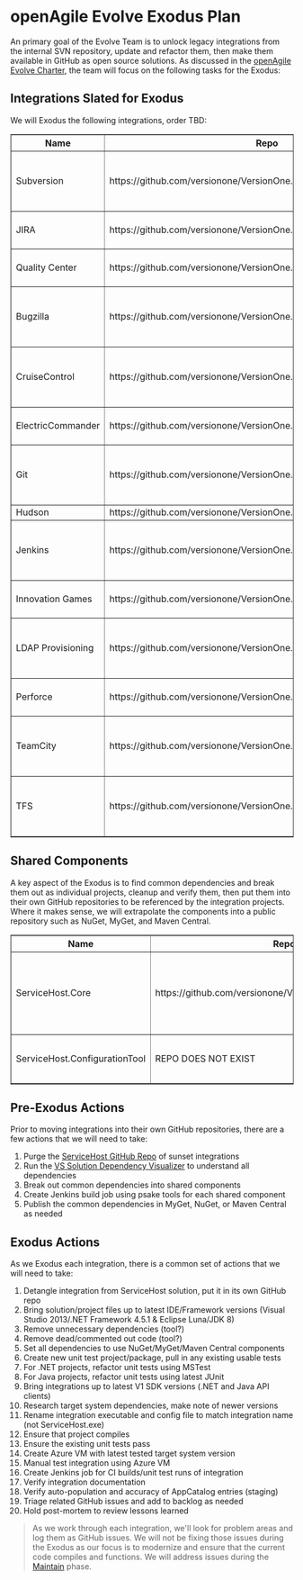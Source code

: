 # openAgile Evolve Exodus Plan

An primary goal of the Evolve Team is to unlock legacy integrations from the internal SVN repository, update and refactor them, then make them available in GitHub as open source solutions. As discussed in the [openAgile Evolve Charter](Chater.md), the team will focus on the following tasks for the Exodus:

## Integrations Slated for Exodus

We will Exodus the following integrations, order TBD:

<table border="1" width="100%">
	<tr>
		<th>Name</th>
		<th>Repo</th>
		<th>Notes</th>
	</tr>
	<tr>
		<td>Subversion</td>
		<td>https://github.com/versionone/VersionOne.Integration.Subversion</td>
		<td>Source code is in repo, buts needs cleanup and verification.</td>
	</tr>
	<tr>
		<td>JIRA</td>
		<td>https://github.com/versionone/VersionOne.Integration.JIRA</td>
		<td>Repo contians documentation only.</td>
	</tr>
	<tr>
		<td>Quality Center</td>
		<td>https://github.com/versionone/VersionOne.Integration.QualityCenter</td>
		<td>Repo contians documentation only.</td>
	</tr>
	<tr>
		<td>Bugzilla</td>
		<td>https://github.com/versionone/VersionOne.Integration.Bugzilla</td>
		<td>Source code is in repo, buts needs cleanup and verification.</td>
	</tr>
	<tr>
		<td>CruiseControl</td>
		<td>https://github.com/versionone/VersionOne.Integration.CruiseControl</td>
		<td>Source code is in repo, buts needs cleanup and verification.</td>
	</tr>
	<tr>
		<td>ElectricCommander</td>
		<td>https://github.com/versionone/VersionOne.Integration.ElectricCommander</td>
		<td>Repo contians documentation only.</td>
	</tr>
	<tr>
		<td>Git</td>
		<td>https://github.com/versionone/VersionOne.Integration.GitSCM</td>
		<td>Source code is in repo, buts needs cleanup and verification.</td>
	</tr>
	<tr>
		<td>Hudson</td>
		<td>https://github.com/versionone/VersionOne.Integration.Hudson</td>
		<td>Empty repo.</td>
	</tr>
	<tr>
		<td>Jenkins</td>
		<td>https://github.com/versionone/VersionOne.Integration.Jenkins</td>
		<td>Source code is in repo, buts needs cleanup and verification.</td>
	</tr>
	<tr>
		<td>Innovation Games</td>
		<td>https://github.com/versionone/VersionOne.Integration.Buy-A-Feature</td>
		<td>Repo contians documentation only.</td>
	</tr>
	<tr>
		<td>LDAP Provisioning</td>
		<td>https://github.com/versionone/VersionOne.Provisioning.LDAP</td>
		<td>Source code is in repo, buts needs cleanup and verification.</td>
	</tr>
	<tr>
		<td>Perforce</td>
		<td>https://github.com/versionone/VersionOne.Integration.Perforce</td>
		<td>Repo contians documentation only.</td>
	</tr>
	<tr>
		<td>TeamCity</td>
		<td>https://github.com/versionone/VersionOne.Integration.TeamCity</td>
		<td>Source code is in repo, buts needs cleanup and verification.</td>
	</tr>
	<tr>
		<td>TFS</td>
		<td>https://github.com/versionone/VersionOne.Integration.VSTFS</td>
		<td>Source code is in repo, buts needs cleanup and verification.</td>
	</tr>
</table>

## Shared Components

A key aspect of the Exodus is to find common dependencies and break them out as individual projects, cleanup and verify them, then put them into their own GitHub repositories to be referenced by the integration projects. Where it makes sense, we will extrapolate the components into a public repository such as NuGet, MyGet, and Maven Central.

<table border="1" width="100%">
	<tr>
		<th>Name</th>
		<th>Repo</th>
		<th>Notes</th>
	</tr>
	<tr>
		<td>ServiceHost.Core</td>
		<td>https://github.com/versionone/VersionOne.ServiceHost.Core</td>
		<td>Source code is in repo, buts needs cleanup and verification.</td>
	</tr>
	<tr>
		<td>ServiceHost.ConfigurationTool</td>
		<td>REPO DOES NOT EXIST</td>
		<td>Needs cleanup and verification.</td>
	</tr>
</table>

## Pre-Exodus Actions

Prior to moving integrations into their own GitHub repositories, there are a few actions that we will need to take:

1. Purge the [ServiceHost GitHub Repo](https://github.com/versionone/ServiceHost) of sunset integrations
2. Run the [VS Solution Dependency Visualizer](http://www.devio.at/index.php/vsslndepvis) to understand all dependencies
3. Break out common dependencies into shared components
4. Create Jenkins build job using psake tools for each shared component
4. Publish the common dependencies in MyGet, NuGet, or Maven Central as needed
 
## Exodus Actions

As we Exodus each integration, there is a common set of actions that we will need to take:

1. Detangle integration from ServiceHost solution, put it in its own GitHub repo
2. Bring solution/project files up to latest IDE/Framework versions (Visual Studio 2013/.NET Framework 4.5.1 & Eclipse Luna/JDK 8)
3. Remove unnecessary dependencies (tool?)
4. Remove dead/commented out code (tool?)
5. Set all dependencies to use NuGet/MyGet/Maven Central components
6. Create new unit test project/package, pull in any existing usable tests
7. For .NET projects, refactor unit tests using MSTest
8. For Java projects, refactor unit tests using latest JUnit
9. Bring integrations up to latest V1 SDK versions (.NET and Java API clients)
10. Research target system dependencies, make note of newer versions
10. Rename integration executable and config file to match integration name (not ServiceHost.exe)
11. Ensure that project compiles
12. Ensure the existing unit tests pass
13. Create Azure VM with latest tested target system version
14. Manual test integration using Azure VM
15. Create Jenkins job for CI builds/unit test runs of integration
16. Verify integration documentation
17. Verify auto-population and accuracy of AppCatalog entries (staging)
18. Triage related GitHub issues and add to backlog as needed
19. Hold post-mortem to review lessons learned

> As we work through each integration, we'll look for problem areas and log them as GitHub issues. We will not be fixing those issues during the Exodus as our focus is to modernize and ensure that the current code compiles and functions. We will address issues during the [Maintain](https://github.com/versionone/openAgile/blob/master/Evolve/Maintain.md) phase.
> 
